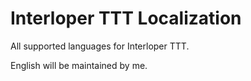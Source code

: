 # Interloper TTT Localization
All supported languages for Interloper TTT.

English will be maintained by me.
